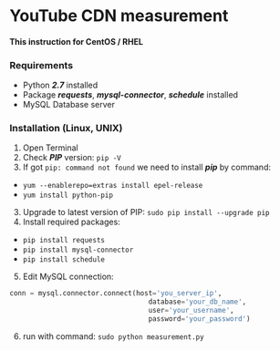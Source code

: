 # YouTube CDN measurement
#### This instruction for CentOS / RHEL

### Requirements
- Python ***2.7*** installed
- Package ***requests***, ***mysql-connector***, ***schedule*** installed
- MySQL Database server

### Installation (Linux, UNIX)
1. Open Terminal
2. Check ***PIP*** version: ```pip -V```
3. If got ```pip: command not found``` we need to install ***pip*** by command:
- ```yum --enablerepo=extras install epel-release```
- ```yum install python-pip```
3. Upgrade to latest version of PIP: ```sudo pip install --upgrade pip```
4. Install required packages: 
  - ```pip install requests```
  - ```pip install mysql-connector```
  - ```pip install schedule```
5. Edit MySQL connection:
```python
conn = mysql.connector.connect(host='you_server_ip',
	                              database='your_db_name',
	                              user='your_username',
	                              password='your_password')
```
6. run with command: ```sudo python measurement.py```
  
